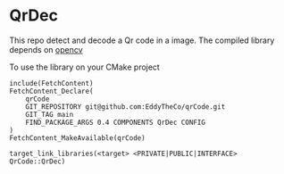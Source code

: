 # QrDec

This repo detect and decode a Qr code in a image.
The compiled library depends on [opencv](https://opencv.org/)

To use the library on your CMake  project 
```
include(FetchContent)
FetchContent_Declare(
	qrCode
	GIT_REPOSITORY git@github.com:EddyTheCo/qrCode.git
	GIT_TAG main
	FIND_PACKAGE_ARGS 0.4 COMPONENTS QrDec CONFIG  
)
FetchContent_MakeAvailable(qrCode)

target_link_libraries(<target> <PRIVATE|PUBLIC|INTERFACE> QrCode::QrDec)
```







